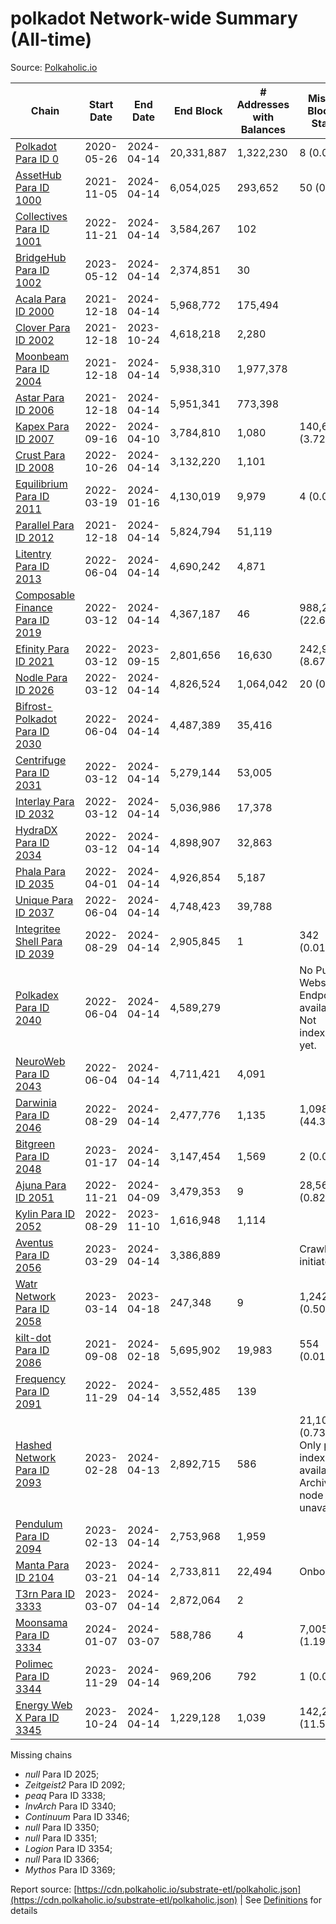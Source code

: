 # polkadot Network-wide Summary (All-time)

Source: [Polkaholic.io](https://polkaholic.io)


| Chain            | Start Date | End Date | End Block | # Addresses with Balances | Missing Blocks / Status |
| ---------------- | ---------- | ---------| --------- | ------------------------- | ----------------------- |
| [Polkadot Para ID 0](/polkadot/0-polkadot) | 2020-05-26 | 2024-04-14 | 20,331,887 |  1,322,230 | 8 (0.00%)  |
| [AssetHub Para ID 1000](/polkadot/1000-assethub) | 2021-11-05 | 2024-04-14 | 6,054,025 |  293,652 | 50 (0.00%)  |
| [Collectives Para ID 1001](/polkadot/1001-collectives) | 2022-11-21 | 2024-04-14 | 3,584,267 |  102 |    |
| [BridgeHub Para ID 1002](/polkadot/1002-bridgehub) | 2023-05-12 | 2024-04-14 | 2,374,851 |  30 |    |
| [Acala Para ID 2000](/polkadot/2000-acala) | 2021-12-18 | 2024-04-14 | 5,968,772 |  175,494 |    |
| [Clover Para ID 2002](/polkadot/2002-clover) | 2021-12-18 | 2023-10-24 | 4,618,218 |  2,280 |    |
| [Moonbeam Para ID 2004](/polkadot/2004-moonbeam) | 2021-12-18 | 2024-04-14 | 5,938,310 |  1,977,378 |    |
| [Astar Para ID 2006](/polkadot/2006-astar) | 2021-12-18 | 2024-04-14 | 5,951,341 |  773,398 |    |
| [Kapex Para ID 2007](/polkadot/2007-kapex) | 2022-09-16 | 2024-04-10 | 3,784,810 |  1,080 | 140,668 (3.72%)  |
| [Crust Para ID 2008](/polkadot/2008-crust) | 2022-10-26 | 2024-04-14 | 3,132,220 |  1,101 |    |
| [Equilibrium Para ID 2011](/polkadot/2011-equilibrium) | 2022-03-19 | 2024-01-16 | 4,130,019 |  9,979 | 4 (0.00%)  |
| [Parallel Para ID 2012](/polkadot/2012-parallel) | 2021-12-18 | 2024-04-14 | 5,824,794 |  51,119 |    |
| [Litentry Para ID 2013](/polkadot/2013-litentry) | 2022-06-04 | 2024-04-14 | 4,690,242 |  4,871 |    |
| [Composable Finance Para ID 2019](/polkadot/2019-composable) | 2022-03-12 | 2024-04-14 | 4,367,187 |  46 | 988,228 (22.63%)  |
| [Efinity Para ID 2021](/polkadot/2021-efinity) | 2022-03-12 | 2023-09-15 | 2,801,656 |  16,630 | 242,949 (8.67%)  |
| [Nodle Para ID 2026](/polkadot/2026-nodle) | 2022-03-12 | 2024-04-14 | 4,826,524 |  1,064,042 | 20 (0.00%)  |
| [Bifrost-Polkadot Para ID 2030](/polkadot/2030-bifrost) | 2022-06-04 | 2024-04-14 | 4,487,389 |  35,416 |    |
| [Centrifuge Para ID 2031](/polkadot/2031-centrifuge) | 2022-03-12 | 2024-04-14 | 5,279,144 |  53,005 |    |
| [Interlay Para ID 2032](/polkadot/2032-interlay) | 2022-03-12 | 2024-04-14 | 5,036,986 |  17,378 |    |
| [HydraDX Para ID 2034](/polkadot/2034-hydradx) | 2022-03-12 | 2024-04-14 | 4,898,907 |  32,863 |    |
| [Phala Para ID 2035](/polkadot/2035-phala) | 2022-04-01 | 2024-04-14 | 4,926,854 |  5,187 |    |
| [Unique Para ID 2037](/polkadot/2037-unique) | 2022-06-04 | 2024-04-14 | 4,748,423 |  39,788 |    |
| [Integritee Shell Para ID 2039](/polkadot/2039-integritee) | 2022-08-29 | 2024-04-14 | 2,905,845 |  1 | 342 (0.01%)  |
| [Polkadex Para ID 2040](/polkadot/2040-polkadex) | 2022-06-04 | 2024-04-14 | 4,589,279 |   |   No Public Websocket Endpoint available: Not indexing yet. |
| [NeuroWeb Para ID 2043](/polkadot/2043-neuroweb) | 2022-06-04 | 2024-04-14 | 4,711,421 |  4,091 |    |
| [Darwinia Para ID 2046](/polkadot/2046-darwinia) | 2022-08-29 | 2024-04-14 | 2,477,776 |  1,135 | 1,098,047 (44.32%)  |
| [Bitgreen Para ID 2048](/polkadot/2048-bitgreen) | 2023-01-17 | 2024-04-14 | 3,147,454 |  1,569 | 2 (0.00%)  |
| [Ajuna Para ID 2051](/polkadot/2051-ajuna) | 2022-11-21 | 2024-04-09 | 3,479,353 |  9 | 28,565 (0.82%)  |
| [Kylin Para ID 2052](/polkadot/2052-kylin) | 2022-08-29 | 2023-11-10 | 1,616,948 |  1,114 |    |
| [Aventus Para ID 2056](/polkadot/2056-aventus) | 2023-03-29 | 2024-04-14 | 3,386,889 |   |   Crawling initiated |
| [Watr Network Para ID 2058](/polkadot/2058-watr) | 2023-03-14 | 2023-04-18 | 247,348 |  9 | 1,242 (0.50%)  |
| [kilt-dot Para ID 2086](/polkadot/2086-kilt) | 2021-09-08 | 2024-02-18 | 5,695,902 |  19,983 | 554 (0.01%)  |
| [Frequency Para ID 2091](/polkadot/2091-frequency) | 2022-11-29 | 2024-04-14 | 3,552,485 |  139 |    |
| [Hashed Network Para ID 2093](/polkadot/2093-hashed) | 2023-02-28 | 2024-04-13 | 2,892,715 |  586 | 21,101 (0.73%) Only partial index available: Archive node unavailable |
| [Pendulum Para ID 2094](/polkadot/2094-pendulum) | 2023-02-13 | 2024-04-14 | 2,753,968 |  1,959 |    |
| [Manta Para ID 2104](/polkadot/2104-manta) | 2023-03-21 | 2024-04-14 | 2,733,811 |  22,494 |   Onboarding |
| [T3rn Para ID 3333](/polkadot/3333-t3rn) | 2023-03-07 | 2024-04-14 | 2,872,064 |  2 |    |
| [Moonsama Para ID 3334](/polkadot/3334-moonsama) | 2024-01-07 | 2024-03-07 | 588,786 |  4 | 7,005 (1.19%)  |
| [Polimec Para ID 3344](/polkadot/3344-polimec) | 2023-11-29 | 2024-04-14 | 969,206 |  792 | 1 (0.00%)  |
| [Energy Web X Para ID 3345](/polkadot/3345-energywebx) | 2023-10-24 | 2024-04-14 | 1,229,128 |  1,039 | 142,272 (11.58%)  |

Missing chains


* *null* Para ID 2025; 
* *Zeitgeist2* Para ID 2092; 
* *peaq* Para ID 3338; 
* *InvArch* Para ID 3340; 
* *Continuum* Para ID 3346; 
* *null* Para ID 3350; 
* *null* Para ID 3351; 
* *Logion* Para ID 3354; 
* *null* Para ID 3366; 
* *Mythos* Para ID 3369; 

Report source: [https://cdn.polkaholic.io/substrate-etl/polkaholic.json](https://cdn.polkaholic.io/substrate-etl/polkaholic.json) | See [Definitions](/DEFINITIONS.md) for details
